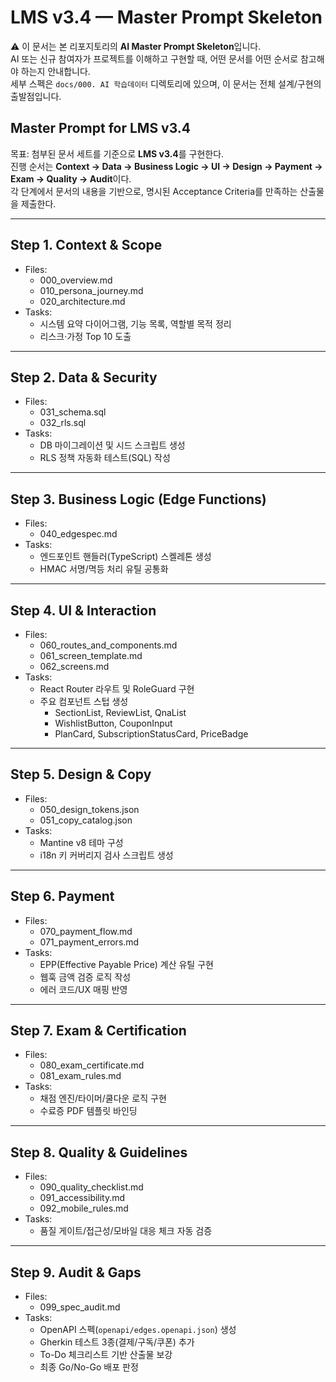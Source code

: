 # LMS v3.4 — Master Prompt Skeleton

⚠️ 이 문서는 본 리포지토리의 **AI Master Prompt Skeleton**입니다.  
AI 또는 신규 참여자가 프로젝트를 이해하고 구현할 때, 어떤 문서를 어떤 순서로 참고해야 하는지 안내합니다.  
세부 스펙은 `docs/000. AI 학습데이터` 디렉토리에 있으며, 이 문서는 전체 설계/구현의 출발점입니다.

## Master Prompt for LMS v3.4

목표: 첨부된 문서 세트를 기준으로 **LMS v3.4**를 구현한다.  
진행 순서는 **Context → Data → Business Logic → UI → Design → Payment → Exam → Quality → Audit**이다.  
각 단계에서 문서의 내용을 기반으로, 명시된 Acceptance Criteria를 만족하는 산출물을 제출한다.  

---

## Step 1. Context & Scope
- Files:  
  - 000_overview.md  
  - 010_persona_journey.md  
  - 020_architecture.md  
- Tasks:  
  - 시스템 요약 다이어그램, 기능 목록, 역할별 목적 정리  
  - 리스크·가정 Top 10 도출  

---

## Step 2. Data & Security
- Files:  
  - 031_schema.sql  
  - 032_rls.sql  
- Tasks:  
  - DB 마이그레이션 및 시드 스크립트 생성  
  - RLS 정책 자동화 테스트(SQL) 작성  

---

## Step 3. Business Logic (Edge Functions)
- Files:  
  - 040_edgespec.md  
- Tasks:  
  - 엔드포인트 핸들러(TypeScript) 스켈레톤 생성  
  - HMAC 서명/멱등 처리 유틸 공통화  

---

## Step 4. UI & Interaction
- Files:  
  - 060_routes_and_components.md  
  - 061_screen_template.md  
  - 062_screens.md  
- Tasks:  
  - React Router 라우트 및 RoleGuard 구현  
  - 주요 컴포넌트 스텁 생성  
    - SectionList, ReviewList, QnaList  
    - WishlistButton, CouponInput  
    - PlanCard, SubscriptionStatusCard, PriceBadge  

---

## Step 5. Design & Copy
- Files:  
  - 050_design_tokens.json  
  - 051_copy_catalog.json  
- Tasks:  
  - Mantine v8 테마 구성  
  - i18n 키 커버리지 검사 스크립트 생성  

---

## Step 6. Payment
- Files:  
  - 070_payment_flow.md  
  - 071_payment_errors.md  
- Tasks:  
  - EPP(Effective Payable Price) 계산 유틸 구현  
  - 웹훅 금액 검증 로직 작성  
  - 에러 코드/UX 매핑 반영  

---

## Step 7. Exam & Certification
- Files:  
  - 080_exam_certificate.md  
  - 081_exam_rules.md  
- Tasks:  
  - 채점 엔진/타이머/쿨다운 로직 구현  
  - 수료증 PDF 템플릿 바인딩  

---

## Step 8. Quality & Guidelines
- Files:  
  - 090_quality_checklist.md  
  - 091_accessibility.md  
  - 092_mobile_rules.md  
- Tasks:  
  - 품질 게이트/접근성/모바일 대응 체크 자동 검증  

---

## Step 9. Audit & Gaps
- Files:  
  - 099_spec_audit.md  
- Tasks:  
  - OpenAPI 스펙(`openapi/edges.openapi.json`) 생성  
  - Gherkin 테스트 3종(결제/구독/쿠폰) 추가  
  - To-Do 체크리스트 기반 산출물 보강  
  - 최종 Go/No-Go 배포 판정  
  